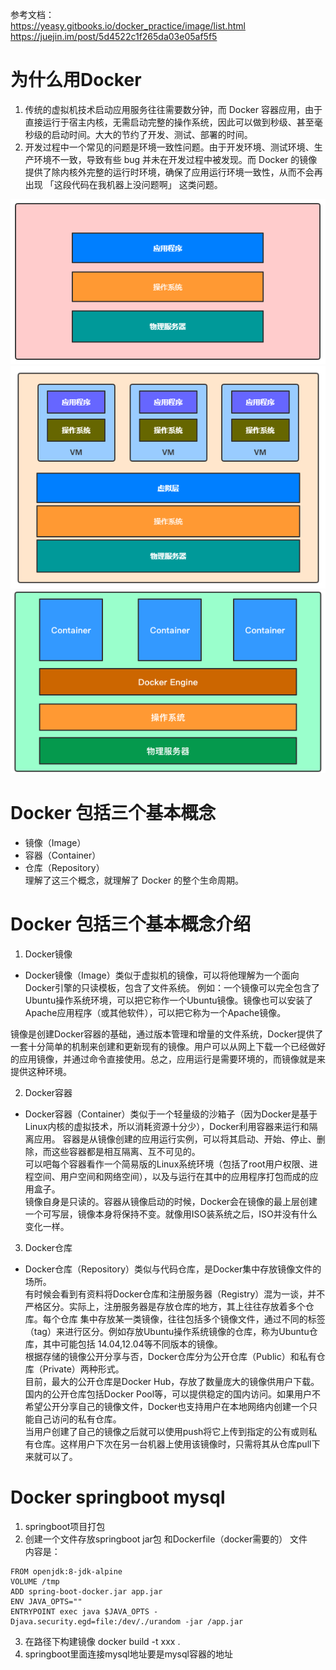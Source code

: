参考文档：  
https://yeasy.gitbooks.io/docker_practice/image/list.html  
https://juejin.im/post/5d4522c1f265da03e05af5f5
# 为什么用Docker
1. 传统的虚拟机技术启动应用服务往往需要数分钟，而 Docker 容器应用，由于直接运行于宿主内核，无需启动完整的操作系统，因此可以做到秒级、甚至毫秒级的启动时间。大大的节约了开发、测试、部署的时间。
2. 开发过程中一个常见的问题是环境一致性问题。由于开发环境、测试环境、生产环境不一致，导致有些 bug 并未在开发过程中被发现。而 Docker 的镜像提供了除内核外完整的运行时环境，确保了应用运行环境一致性，从而不会再出现 「这段代码在我机器上没问题啊」 这类问题。

![1](https://github.com/jiangxk/study/blob/master/images/16c71a127f858a94.jpg)  
![2](https://github.com/jiangxk/study/blob/master/images/16c71c3c7c64067f.jpg)  
![3](https://github.com/jiangxk/study/blob/master/images/16c995c9dc77ca55.jpg)  


# Docker 包括三个基本概念
* 镜像（Image）
* 容器（Container）
* 仓库（Repository）  
理解了这三个概念，就理解了 Docker 的整个生命周期。
# Docker 包括三个基本概念介绍
1. Docker镜像  
- Docker镜像（Image）类似于虚拟机的镜像，可以将他理解为一个面向Docker引擎的只读模板，包含了文件系统。
例如：一个镜像可以完全包含了Ubuntu操作系统环境，可以把它称作一个Ubuntu镜像。镜像也可以安装了Apache应用程序（或其他软件），可以把它称为一个Apache镜像。

镜像是创建Docker容器的基础，通过版本管理和增量的文件系统，Docker提供了一套十分简单的机制来创建和更新现有的镜像。用户可以从网上下载一个已经做好的应用镜像，并通过命令直接使用。总之，应用运行是需要环境的，而镜像就是来提供这种环境。

2. Docker容器  
- Docker容器（Container）类似于一个轻量级的沙箱子（因为Docker是基于Linux内核的虚拟技术，所以消耗资源十分少），Docker利用容器来运行和隔离应用。
容器是从镜像创建的应用运行实例，可以将其启动、开始、停止、删除，而这些容器都是相互隔离、互不可见的。  
可以吧每个容器看作一个简易版的Linux系统环境（包括了root用户权限、进程空间、用户空间和网络空间），以及与运行在其中的应用程序打包而成的应用盒子。  
镜像自身是只读的。容器从镜像启动的时候，Docker会在镜像的最上层创建一个可写层，镜像本身将保持不变。就像用ISO装系统之后，ISO并没有什么变化一样。  

3. Docker仓库
- Docker仓库（Repository）类似与代码仓库，是Docker集中存放镜像文件的场所。  
有时候会看到有资料将Docker仓库和注册服务器（Registry）混为一谈，并不严格区分。实际上，注册服务器是存放仓库的地方，其上往往存放着多个仓库。每个仓库  集中存放某一类镜像，往往包括多个镜像文件，通过不同的标签（tag）来进行区分。例如存放Ubuntu操作系统镜像的仓库，称为Ubuntu仓库，其中可能包括  14.04,12.04等不同版本的镜像。    
根据存储的镜像公开分享与否，Docker仓库分为公开仓库（Public）和私有仓库（Private）两种形式。  
目前，最大的公开仓库是Docker Hub，存放了数量庞大的镜像供用户下载。国内的公开仓库包括Docker Pool等，可以提供稳定的国内访问。如果用户不希望公开分享自己的镜像文件，Docker也支持用户在本地网络内创建一个只能自己访问的私有仓库。    
当用户创建了自己的镜像之后就可以使用push将它上传到指定的公有或则私有仓库。这样用户下次在另一台机器上使用该镜像时，只需将其从仓库pull下来就可以了。

# Docker springboot mysql
1. springboot项目打包 
2. 创建一个文件存放springboot jar包 和Dockerfile（docker需要的） 文件  
内容是：
```
FROM openjdk:8-jdk-alpine
VOLUME /tmp
ADD spring-boot-docker.jar app.jar
ENV JAVA_OPTS=""
ENTRYPOINT exec java $JAVA_OPTS -Djava.security.egd=file:/dev/./urandom -jar /app.jar

```
3. 在路径下构建镜像 docker build -t xxx .
4. springboot里面连接mysql地址要是mysql容器的地址

